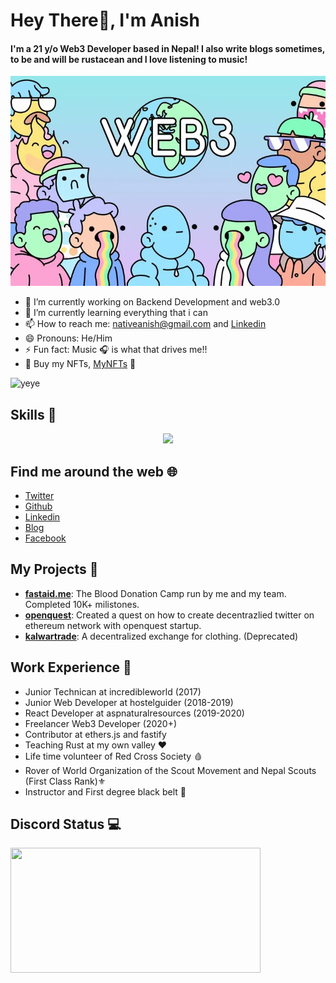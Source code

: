 # Hey There👋, I'm Anish

#### I'm a 21 y/o Web3 Developer based in Nepal! I also write blogs sometimes, to be and will be rustacean and I love listening to music!

![Banner](./og-image.png)

- 🔭 I’m currently working on Backend Development and web3.0 <br>
- 🌱 I’m currently learning everything that i can<br>
- 📫 How to reach me: nativeanish@gmail.com and <a href="https://www.linkedin.com/in/anish-gupta-a08a6bbb/">Linkedin</a> <br>
- 😄 Pronouns: He/Him <br>
- ⚡ Fun fact: Music 🎧 is what that drives me!! <br>
- 🛒 Buy my NFTs, [MyNFTs](https://testnets.opensea.io/assets/goerli/0x0b3f212444b45a78a27fc02a539dc5257a37412d/8) 🤣

![yeye](https://raw.githubusercontent.com/seanprashad/slackmoji/master/emoji/blob/blob-dundundun-gif.gif)

## Skills 🚀

<p align="center">
  <a href="https://skillicons.dev">
    <img src="https://skillicons.dev/icons?i=js,ts,solidity,nodejs,sass,tailwindcss,react,nextjs,firebase,supabase,figma,vscode,git,rust,redux,linux,aws,wasm,python,flask,bash,bootstrap,express,graphql,mongodb,vim,kubernetes" />
  </a>
</p>

## Find me around the web 🌐

- [Twitter](https://twitter.com/nativeanish)
- [Github](https://github.com/nativeanish)
- [Linkedin](https://www.linkedin.com/in/anish-gupta-a08a6bbb/)
- [Blog](https://nativeanish.tech)
- [Facebook](https://www.facebook.com/nativeanish)

## My Projects 📁

- [**fastaid.me**](https://fastaid.me): The Blood Donation Camp run by me and my team. Completed 10K+ milistones.
- [**openquest**](https://github.com/CreatorOS/twitter-dapp/): Created a quest on how to create decentrazlied twitter on ethereum network with openquest startup.
- [**kalwartrade**](https://kalwartrade.com/): A decentralized exchange for clothing. (Deprecated)

## Work Experience 🥷

- Junior Technican at incredibleworld (2017)
- Junior Web Developer at hostelguider (2018-2019)
- React Developer at aspnaturalresources (2019-2020)
- Freelancer Web3 Developer (2020+)
- Contributor at ethers.js and fastify
- Teaching Rust at my own valley ❤️
- Life time volunteer of Red Cross Society 🩸
- Rover of World Organization of the Scout Movement and Nepal Scouts (First Class Rank)⚜️
- Instructor and First degree black belt 🥋

## Discord Status 💻

<a href="https://discord.com/users/929305044464054272">
     <img src="https://lanyard.cnrad.dev/api/929305044464054272" width="400" height="200" />
</a>
